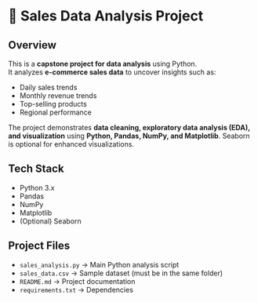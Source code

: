 # 🛒 Sales Data Analysis Project

## Overview
This is a **capstone project for data analysis** using Python.  
It analyzes **e-commerce sales data** to uncover insights such as:  

- Daily sales trends  
- Monthly revenue trends  
- Top-selling products  
- Regional performance  

The project demonstrates **data cleaning, exploratory data analysis (EDA), and visualization** using **Python, Pandas, NumPy, and Matplotlib**. Seaborn is optional for enhanced visualizations.



## Tech Stack
- Python 3.x  
- Pandas  
- NumPy  
- Matplotlib  
- (Optional) Seaborn  



## Project Files
- `sales_analysis.py` → Main Python analysis script  
- `sales_data.csv` → Sample dataset (must be in the same folder)  
- `README.md` → Project documentation  
- `requirements.txt` → Dependencies  


